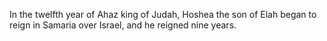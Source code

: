 In the twelfth year of Ahaz king of Judah, Hoshea the son of Elah began to reign in Samaria over Israel, and he reigned nine years.
